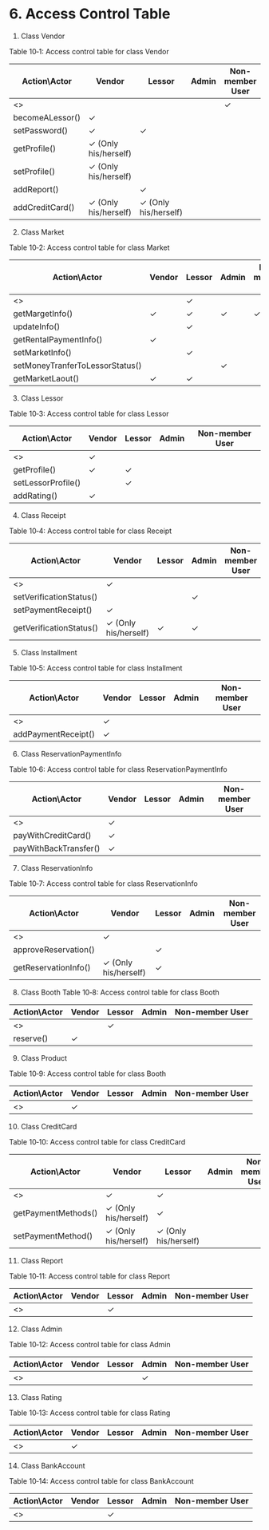 # 6. Access Control Table
1. Class Vendor

Table 10‑1: Access control table for class Vendor

| Action\Actor    | Vendor               | Lessor               | Admin | Non-member User |
| --------------- | -------------------- | -------------------- | ----- | --------------- |
| <<create>>      |                      |                      |       | ✓               |
| becomeALessor() | ✓                    |                      |       |                 |
| setPassword()   | ✓                    | ✓                    |       |                 |
| getProfile()    | ✓ (Only his/herself) |                      |       |                 |
| setProfile()    | ✓ (Only his/herself) |                      |       |                 |
| addReport()     |                      | ✓                    |       |                 |
| addCreditCard() | ✓ (Only his/herself) | ✓ (Only his/herself) |       |                 |

 

2. Class Market

Table 10‑2: Access control table for class Market

| Action\Actor                    | Vendor | Lessor | Admin | Non-member User |
| ------------------------------- | ------ | ------ | ----- | --------------- |
| <<create>>                      |        | ✓      |       |                 |
| getMargetInfo()                 | ✓      | ✓      | ✓     | ✓               |
| updateInfo()                    |        | ✓      |       |                 |
| getRentalPaymentInfo()          | ✓      |        |       |                 |
| setMarketInfo()                 |        | ✓      |       |                 |
| setMoneyTranferToLessorStatus() |        |        | ✓     |                 |
| getMarketLaout()                | ✓      | ✓      |       |                 |

 

3. Class Lessor

Table 10‑3: Access control table for class Lessor

| Action\Actor       | Vendor | Lessor | Admin | Non-member User |
| ------------------ | ------ | ------ | ----- | --------------- |
| <<create>>         | ✓      |        |       |                 |
| getProfile()       | ✓      | ✓      |       |                 |
| setLessorProfile() |        | ✓      |       |                 |
| addRating()        | ✓      |        |       |                 |

 

4. Class Receipt

Table 10‑4: Access control table for class Receipt

| Action\Actor            | Vendor               | Lessor | Admin | Non-member User |
| ----------------------- | -------------------- | ------ | ----- | --------------- |
| <<create>>              | ✓                    |        |       |                 |
| setVerificationStatus() |                      |        | ✓     |                 |
| setPaymentReceipt()     | ✓                    |        |       |                 |
| getVerificationStatus() | ✓ (Only his/herself) | ✓      | ✓     |                 |

 

5. Class Installment

Table 10‑5: Access control table for class Installment

| Action\Actor        | Vendor | Lessor | Admin | Non-member User |
| ------------------- | ------ | ------ | ----- | --------------- |
| <<create>>          | ✓      |        |       |                 |
| addPaymentReceipt() | ✓      |        |       |                 |

 

6. Class ReservationPaymentInfo

Table 10‑6: Access control table for class ReservationPaymentInfo

| Action\Actor          | Vendor | Lessor | Admin | Non-member User |
| --------------------- | ------ | ------ | ----- | --------------- |
| <<create>>            | ✓      |        |       |                 |
| payWithCreditCard()   | ✓      |        |       |                 |
| payWithBackTransfer() | ✓      |        |       |                 |

 

7. Class ReservationInfo

Table 10‑7: Access control table for class ReservationInfo

| Action\Actor         | Vendor               | Lessor | Admin | Non-member User |
| -------------------- | -------------------- | ------ | ----- | --------------- |
| <<create>>           | ✓                    |        |       |                 |
| approveReservation() |                      | ✓      |       |                 |
| getReservationInfo() | ✓ (Only his/herself) | ✓      |       |                 |

 
 8. Class Booth
Table 10‑8: Access control table for class Booth

| Action\Actor | Vendor | Lessor | Admin | Non-member User |
| ------------ | ------ | ------ | ----- | --------------- |
| <<create>>   |        | ✓      |       |                 |
| reserve()    | ✓      |        |       |                 |

 

9. Class Product

Table 10‑9: Access control table for class Booth

| Action\Actor | Vendor | Lessor | Admin | Non-member User |
| ------------ | ------ | ------ | ----- | --------------- |
| <<create>>   | ✓      |        |       |                 |

 

10. Class CreditCard

Table 10‑10: Access control table for class CreditCard

| Action\Actor        | Vendor               | Lessor               | Admin | Non-member User |
| ------------------- | -------------------- | -------------------- | ----- | --------------- |
| <<create>>          | ✓                    | ✓                    |       |                 |
| getPaymentMethods() | ✓ (Only his/herself) | ✓                    |       |                 |
| setPaymentMethod()  | ✓ (Only his/herself) | ✓ (Only his/herself) |       |                 |

 

11. Class Report

Table 10‑11: Access control table for class Report

| Action\Actor | Vendor | Lessor | Admin | Non-member User |
| ------------ | ------ | ------ | ----- | --------------- |
| <<create>>   |        | ✓      |       |                 |

 

12. Class Admin

Table 10‑12: Access control table for class Admin

| Action\Actor | Vendor | Lessor | Admin | Non-member User |
| ------------ | ------ | ------ | ----- | --------------- |
| <<create>>   |        |        | ✓     |                 |

 

13. Class Rating

Table 10‑13: Access control table for class Rating

| Action\Actor | Vendor | Lessor | Admin | Non-member User |
| ------------ | ------ | ------ | ----- | --------------- |
| <<create>>   | ✓      |        |       |                 |

 

14. Class BankAccount

Table 10‑14: Access control table for class BankAccount

| Action\Actor | Vendor | Lessor | Admin | Non-member User |
| ------------ | ------ | ------ | ----- | --------------- |
| <<create>>   |        | ✓      |       |                 |

